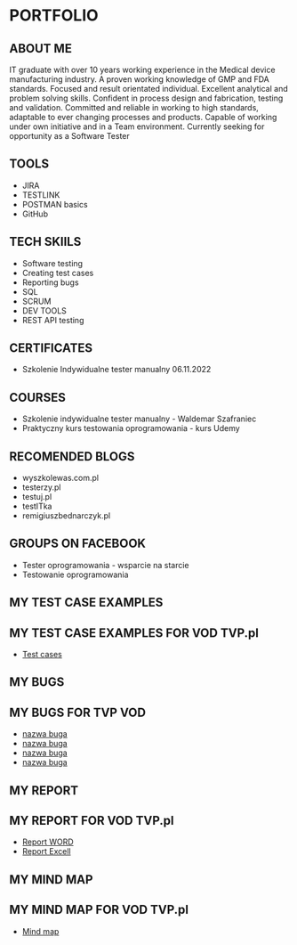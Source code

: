 # PORTFOLIO
## ABOUT ME
IT graduate with over 10 years working experience in the Medical device manufacturing industry. A proven
working knowledge of GMP and FDA standards. Focused and result orientated individual. Excellent
analytical and problem solving skills. Confident in process design and fabrication, testing and validation.
Committed and reliable in working to high standards, adaptable to ever changing processes and products.
Capable of working under own initiative and in a Team environment. 
Currently seeking for opportunity as a Software Tester
## TOOLS
* JIRA
* TESTLINK
* POSTMAN basics
* GitHub
## TECH SKIILS
* Software testing
* Creating test cases
* Reporting bugs
* SQL
* SCRUM
* DEV TOOLS
* REST API testing
## CERTIFICATES
* Szkolenie Indywidualne tester manualny 06.11.2022
## COURSES
* Szkolenie indywidualne tester manualny - Waldemar Szafraniec
* Praktyczny kurs testowania oprogramowania - kurs Udemy
## RECOMENDED BLOGS
* wyszkolewas.com.pl
* testerzy.pl
* testuj.pl
* testITka
* remigiuszbednarczyk.pl
## GROUPS ON FACEBOOK
* Tester oprogramowania - wsparcie na starcie
* Testowanie oprogramowania
## MY TEST CASE EXAMPLES
## MY TEST CASE EXAMPLES FOR VOD TVP.pl
* [Test cases](https://drive.google.com/file/d/1LIXuKCRPGsd3LJQY9hTajqImXaqEv3gs/view?usp=sharing)
## MY BUGS
## MY BUGS FOR TVP VOD
* [nazwa buga](https://docs.google.com/document/d/1TlidKJBuE2WTRNDIyXRfXGAq0m6JSybL/edit?usp=sharing&ouid=102089910623004200667&rtpof=true&sd=true)
* [nazwa buga](https://docs.google.com/document/d/1t4xIEu0QG9HqxAL9PMAG3uXdRf2Rf6fl/edit?usp=sharing&ouid=102089910623004200667&rtpof=true&sd=true)
* [nazwa buga](https://docs.google.com/document/d/11qlqGpL3tXIM1BENJ3nH3zsKy2U1g5jD/edit?usp=sharing&ouid=102089910623004200667&rtpof=true&sd=true)
* [nazwa buga](https://docs.google.com/document/d/19E2BfdR5KTs_XCau0jHfKbXBawRl9Ind/edit?usp=sharing&ouid=102089910623004200667&rtpof=true&sd=true)
## MY REPORT
## MY REPORT FOR VOD TVP.pl
* [Report WORD](https://docs.google.com/document/d/1DKyRQCfJdHQjt3AZGZPM6p-JEiN_LYpJ/edit?usp=sharing&ouid=102089910623004200667&rtpof=true&sd=true)
* [Report Excell](https://docs.google.com/spreadsheets/d/1C4j0nAME4yoglpyxiqQY8Ne3Ku0ZP35Z/edit?usp=share_link&ouid=102089910623004200667&rtpof=true&sd=true)
## MY MIND MAP
## MY MIND MAP FOR VOD TVP.pl
* [Mind map](https://drive.google.com/file/d/15xhTPIyRdYCd9nhm6K9VPM_1Dlld0vTR/view?usp=sharing)
